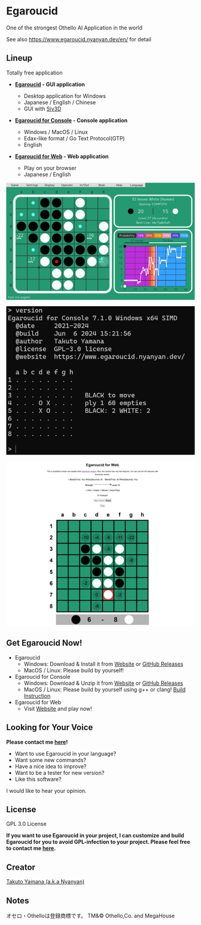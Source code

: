 # Egaroucid

One of the strongest Othello AI Application in the world

See also https://www.egaroucid.nyanyan.dev/en/ for detail



## Lineup

Totally free application

* **[Egaroucid](https://www.egaroucid.nyanyan.dev/en/) - GUI application**
  
  * Desktop application for Windows
  * Japanese / English / Chinese
  * GUI with [Siv3D](https://github.com/Siv3D)
  
* **[Egaroucid for Console](https://www.egaroucid.nyanyan.dev/en/console) - Console application**
  
  * Windows / MacOS / Linux
  * Edax-like format / Go Text Protocol(GTP)
  * English
  
* **[Egaroucid for Web](https://www.egaroucid.nyanyan.dev/en/web/) - Web application**
  
  * Play on your browser
  * Japanese / English
  
  

![app_en](img/screen_shots/app_en.png)

![egaroucid_for_console](img/screen_shots/egaroucid_for_console.png)

![egaroucid_for_web](img/screen_shots/egaroucid_for_web_en.png)





## Get Egaroucid Now!

- Egaroucid
  - Windows: Download & Install it from [Website](https://www.egaroucid.nyanyan.dev/en/download/) or [GitHub Releases](https://github.com/Nyanyan/Egaroucid/releases)
  - MacOS / Linux: Please build by yourself!
- Egaroucid for Console
  - Windows: Download & Unzip it from [Website](https://www.egaroucid.nyanyan.dev/en/console/) or [GitHub Releases](https://github.com/Nyanyan/Egaroucid/releases)
  - MacOS / Linux: Please build by yourself using g++ or clang! [Build Instruction](https://www.egaroucid.nyanyan.dev/en/console/#Linux%20/%20MacOS)
- Egaroucid for Web
  - Visit [Website](https://www.egaroucid.nyanyan.dev/en/web/) and play now!




## Looking for Your Voice

**Please contact me [here](https://docs.google.com/forms/d/e/1FAIpQLSd6ML1T1fc707luPEefBXuImMnlM9cQP8j-YHKiSyFoS-8rmQ/viewform)!**

* Want to use Egaroucid in your language?
* Want some new commands?
* Have a nice idea to improve?
* Want to be a tester for new version?
* Like this software?

I would like to hear your opinion.



## License

GPL 3.0 License

**If you want to use Egaroucid in your project, I can customize and build Egaroucid for you to avoid GPL-infection to your project. Please feel free to contact me [here](https://docs.google.com/forms/d/e/1FAIpQLSd6ML1T1fc707luPEefBXuImMnlM9cQP8j-YHKiSyFoS-8rmQ/viewform).**



## Creator

[Takuto Yamana (a.k.a Nyanyan)](https://nyanyan.dev/en/)



## Notes

オセロ・Othelloは登録商標です。 TM&© Othello,Co. and MegaHouse
